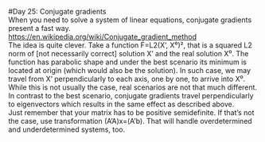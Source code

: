 #Day 25: Conjugate gradients
<br>
When you need to solve a system of linear equations, conjugate gradients present a fast way.
<br>
https://en.wikipedia.org/wiki/Conjugate_gradient_method
<br>
The idea is quite clever. Take a function F=L2(X’, X⁰)², that is a squared L2 norm of [not necessarily correct] solution X’ and the real solution X⁰. The function has parabolic shape and under the best scenario its minimum is located at origin (which would also be the solution). In such case, we may travel from X’ perpendicularly to each axis, one by one, to arrive into X⁰.
<br>
While this is not usually the case, real scenarios are not that much different. In contrast to the best scenario, conjugate gradients travel perpendicularly to eigenvectors which results in the same effect as described above.
<br>
Just remember that your matrix has to be positive semidefinite. If that’s not the case, use transformation (A’A)x=(A’b). That will handle overdetermined and underdetermined systems, too.